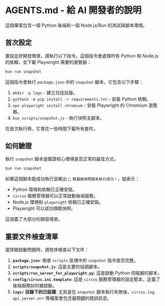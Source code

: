 # AGENTS.md - 給 AI 開發者的說明

這個專案包含一個 Python 後端和一個 Node.js/Bun 的測試與腳本環境。

## 首次設定

要設定好開發環境，請執行以下指令。這個指令會處理所有 Python 和 Node.js 的依賴，並下載 Playwright 需要的瀏覽器：

```bash
bun run snapshot
```

這個指令會執行 `package.json` 中的 `snapshot` 腳本，它包含以下步驟：
1.  `mkdir -p logs` - 建立日誌目錄。
2.  `python3 -m pip install -r requirements.txt` - 安裝 Python 依賴。
3.  `npx playwright install chromium` - 安裝 Playwright 的 Chromium 瀏覽器。
4.  `bun scripts/snapshot.js` - 執行快照主腳本。

在首次執行時，它會花一些時間下載所有套件。

## 如何驗證

執行 `snapshot` 腳本是驗證核心環境是否正常的最佳方式。

```bash
bun run snapshot
```

如果這個腳本能成功執行並輸出 `🎉 輕量級快照腳本執行成功！`，就表示：
- Python 環境和依賴已正確安裝。
- `circus` 服務管理器可以正常啟動後端服務。
- Node.js 環境和 `playwright` 依賴已正確安裝。
- Playwright 可以成功擷取快照。

這涵蓋了大部分的開發場景。

## 重要文件檢查清單

當除錯啟動問題時，請依序檢查以下文件：
1.  **`package.json`**: 檢查 `scripts` 區塊中的 `snapshot` 指令是否完整。
2.  **`scripts/snapshot.js`**: 這是主要的協調腳本。
3.  **`scripts/run_server_for_playwright.py`**: 這是啟動 Python 伺服器的腳本。
4.  **`config/circus.ini.template`**: 這是 `circus` 服務管理器的設定範本，定義了後端服務如何被啟動。
5.  **`logs/` 目錄下的日誌檔**: 尤其是在 `snapshot` 腳本執行失敗後，`circus.log`, `api_server.err` 等檔案會包含最關鍵的錯誤訊息。
